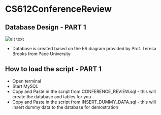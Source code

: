 # CS612ConferenceReview
## Database Design - PART 1
![alt text](https://raw.githubusercontent.com/scottsun17/CS623ConferenceReview/master/img/confrence_ER-Diagram.jpg)
* Database is created based on the ER diagram provided by Prof. Teresa Brooks from Pace University

## How to load the script - PART 1
* Open terminal
* Start MySQL
* Copy and Paste in the script from CONFERENCE_REVIEW.sql - this will create the database and tables for you
* Copy and Paste in the script from INSERT_DUMMY_DATA.sql - this will insert dummy data to the database for demostration 


